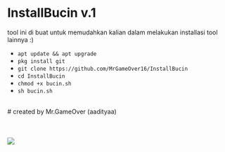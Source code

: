 # InstallBucin v.1
tool ini di buat untuk memudahkan kalian dalam melakukan installasi tool lainnya :)
<ul>
<li><code>apt update && apt upgrade</code></li>
<li><code>pkg install git</code></li>
<li><code>git clone https://github.com/MrGameOver16/InstallBucin</code></li>
<li><code>cd InstallBucin</code></li>
<li><code>chmod +x bucin.sh</code></li>
<li><code>sh bucin.sh</code></li>
</ul>
<br />
#            created by Mr.GameOver (aadityaa)
<br />
<br />
<br />
<br />
<Img src="https://github.com/MrGameOver16/InstallBucin/blob/master/Screenshot_2019-07-21-00-45-28.png">
